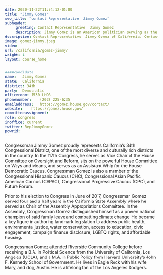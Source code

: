 ```yaml
---
date: 2020-11-22T11:54:12-05:00
title: "Jimmy Gomez"
seo_title: "contact Representative  Jimmy Gomez"
subheader:
     greeting: Contact Representative  Jimmy Gomez 
     description: Jimmy Gomez is an American politician serving as the U.S. Representative for California's 34th congressional district since 2017. A member of the Democratic Party, he previously served in the California State Assembly from 2012 to 2017.
description: Contact Representative  Jimmy Gomez of California. Contact information for Jimmy Gomez includes email address, phone number, and mailing address.
image: gomez-jimmy.jpeg
video: 
url: /california/gomez-jimmy/
weight: 1
layout: course_home


####candidate
name:	Jimmy Gomez
state:	California
district: 34th
party:	Democratic
officeroom:	1530 LHOB
phonenumber:	(202) 225-6235
emailaddress:	https://gomez.house.gov/contact/
website:	https://gomez.house.gov/
committeeassignment: 
role: congress
inoffice: current
twitter: RepJimmyGomez
powrid: 
---
```



Congressman Jimmy Gomez proudly represents California’s 34th Congressional District, one of the most diverse and culturally rich districts in the country. In the 117th Congress, he serves as Vice Chair of the House Committee on Oversight and Reform, sits on the powerful House Committee on Ways and Means, and serves as an Assistant Whip for the House Democratic Caucus. Congressman Gomez is also a member of the Congressional Hispanic Caucus (CHC), Congressional Asian Pacific American Caucus (CAPAC), Congressional Progressive Caucus (CPC), and Future Forum.

Prior to his election to Congress in June of 2017, Congressman Gomez served four and a half years in the California State Assembly where he served as Chair of the Assembly Appropriations Committee. In the Assembly, Congressman Gomez distinguished himself as a proven national champion of paid family leave and combatting climate change. He became a key figure in authoring landmark legislation to address public health, environmental justice, water conservation, access to education, civic engagement, campaign finance disclosure, LGBTQ rights, and affordable housing.

Congressman Gomez attended Riverside Community College before receiving a B.A. in Political Science from the University of California, Los Angeles (UCLA), and a M.A. in Public Policy from Harvard University’s John F. Kennedy School of Government. He lives in Eagle Rock with his wife, Mary, and dog, Austin. He is a lifelong fan of the Los Angeles Dodgers.